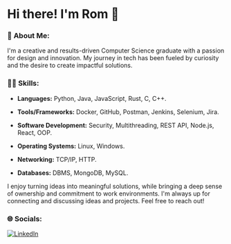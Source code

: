 
# Hi there! I'm Rom 👋

### 💫 **About Me:**

I'm a creative and results-driven Computer Science graduate with a passion for design and innovation. My journey in tech has been fueled by curiosity and the desire to create impactful solutions.

### 👨‍💻 **Skills:**

- **Languages:** Python, Java, JavaScript, Rust, C, C++.

- **Tools/Frameworks:** Docker, GitHub, Postman, Jenkins, Selenium, Jira.

- **Software Development:** Security, Multithreading, REST API, Node.js, React, OOP.

- **Operating Systems:**  Linux, Windows.

- **Networking:** TCP/IP, HTTP.

- **Databases:** DBMS, MongoDB, MySQL.
 
I enjoy turning ideas into meaningful solutions, while bringing a deep sense of ownership and commitment to work environments. I'm always up for connecting and discussing ideas and projects. Feel free to reach out!

### 🌐 **Socials:**
[![LinkedIn](https://img.shields.io/badge/LinkedIn-0077B5?style=flat&logo=linkedin&logoColor=white)](https://www.linkedin.com/in/rom-green)

